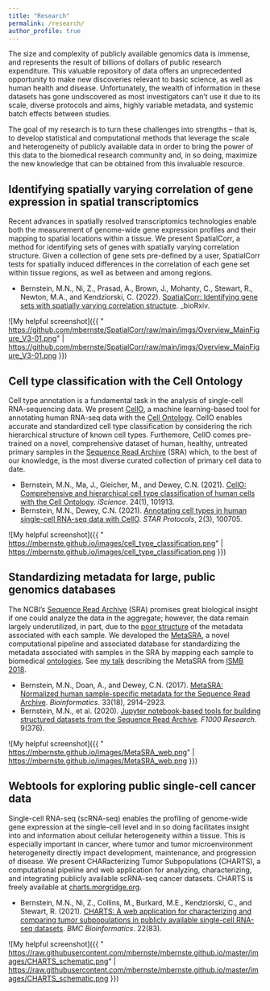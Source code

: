 ```yaml
---
title: "Research"
permalink: /research/
author_profile: true
---
```


The size and complexity of publicly available genomics data is immense, and represents the result of billions of dollars of public research expenditure. This valuable repository of data offers an unprecedented opportunity to make new discoveries relevant to basic science, as well as human health and disease. Unfortunately, the wealth of information in these datasets has gone undiscovered as most investigators can’t use it due to its scale, diverse protocols and aims, highly variable metadata, and systemic batch effects between studies. 

The goal of my research is to turn these challenges into strengths – that is, to develop statistical and computational methods that leverage the scale and heterogeneity of publicly available data in order to bring the power of this data to the biomedical research community and, in so doing, maximize the new knowledge that can be obtained from this invaluable resource. 

## Identifying spatially varying correlation of gene expression in spatial transcriptomics

Recent advances in spatially resolved transcriptomics technologies enable both the measurement of genome-wide gene expression profiles and their mapping to spatial locations within a tissue. We present SpatialCorr, a method for identifying sets of genes with spatially varying correlation structure. Given a collection of gene sets pre-defined by a user, SpatialCorr tests for spatially induced differences in the correlation of each gene set within tissue regions, as well as between and among regions. 

* Bernstein, M.N., Ni, Z., Prasad, A., Brown, J., Mohanty, C., Stewart, R., Newton, M.A., and Kendziorski, C. (2022). [SpatialCorr: Identifying gene sets with spatially varying correlation structure](https://doi.org/10.1101/2022.02.04.479191). _bioRxiv.

[logo]: https://github.com/mbernste/SpatialCorr/raw/main/imgs/Overview_MainFigure_V3-01.png "Logo Title Text 2"
![My helpful screenshot]({{ "  https://github.com/mbernste/SpatialCorr/raw/main/imgs/Overview_MainFigure_V3-01.png" |   https://github.com/mbernste/SpatialCorr/raw/main/imgs/Overview_MainFigure_V3-01.png }})

## Cell type classification with the Cell Ontology

Cell type annotation is a fundamental task in the analysis of single-cell RNA-sequencing data. We present [CellO](https://github.com/deweylab/CellO), a machine learning-based tool for annotating human RNA-seq data with the [Cell Ontology](http://www.obofoundry.org/ontology/cl.html). CellO enables accurate and standardized cell type classification by considering the rich hierarchical structure of known cell types. Furthemore, CellO comes pre-trained on a novel, comprehensive dataset of human, healthy, untreated primary samples in the [Sequence Read Archive](https://www.ncbi.nlm.nih.gov/sra) (SRA) which, to the best of our knowledge, is the most diverse curated collection of primary cell data to date. 

* Bernstein, M.N., Ma, J., Gleicher, M., and Dewey, C.N. (2021). [CellO: Comprehensive and hierarchical cell type classification of human cells with the Cell Ontology](https://doi.org/10.1016/j.isci.2020.101913). _iScience_. 24(1), 101913.
* Bernstein, M.N., Dewey, C.N. (2021). [Annotating cell types in human single-cell RNA-seq data with CellO](https://doi.org/10.1016/j.xpro.2021.100705). _STAR Protocols_, 2(3), 100705.

[logo]: https://mbernste.github.io/images/MetaSRA_overview.png "Logo Title Text 2"
![My helpful screenshot]({{ "  https://mbernste.github.io/images/cell_type_classification.png" |   https://mbernste.github.io/images/cell_type_classification.png }})

## Standardizing metadata for large, public genomics databases

The NCBI’s [Sequence Read Archive](https://www.ncbi.nlm.nih.gov/sra) (SRA) promises great biological insight if one could analyze the data in the aggregate; 
however, the data remain largely underutilized, in part, due to the [poor structure](https://www.nature.com/articles/sdata201921) of the metadata associated with each sample. We developed the [MetaSRA](http://metasra.biostat.wisc.edu), a novel computational pipeline and associated database for standardizing the metadata associated with samples in the SRA by mapping each sample to biomedical [ontologies](https://en.wikipedia.org/wiki/Ontology_(information_science)).  See [my talk](https://www.youtube.com/watch?v=pVHMq9SdUtc) describing the MetaSRA from [ISMB 2018](https://www.iscb.org/ismb2018).

* Bernstein, M.N., Doan, A., and Dewey, C.N. (2017). [MetaSRA: Normalized human sample-specific metadata for the Sequence Read Archive](https://doi.org/10.1093/bioinformatics/btx334). _Bioinformatics_. 33(18), 2914–2923. 
* Bernstein, M.N., et al. (2020). [Jupyter notebook-based tools for building structured datasets from the Sequence Read Archive](https://f1000research.com/articles/9-376). _F1000 Research_. 9(376).

[logo]: https://mbernste.github.io/images/MetaSRA_overview.png "Logo Title Text 2"
![My helpful screenshot]({{ " https://mbernste.github.io/images/MetaSRA_web.png" |  https://mbernste.github.io/images/MetaSRA_web.png }})

## Webtools for exploring public single-cell cancer data

Single-cell RNA-seq (scRNA-seq) enables the profiling of genome-wide gene expression at the single-cell level and in so doing facilitates insight into and information about cellular heterogeneity within a tissue. This is especially important in cancer, where tumor and tumor microenvironment heterogeneity directly impact development, maintenance, and progression of disease. We present CHARacterizing Tumor Subpopulations (CHARTS), a computational pipeline and web application for analyzing, characterizing, and integrating publicly available scRNA-seq cancer datasets. CHARTS is freely available at [charts.morgridge.org](https://charts.morgridge.org).

* Bernstein, M.N., Ni, Z., Collins, M., Burkard, M.E., Kendziorski, C., and Stewart, R. (2021). [CHARTS: A web application for characterizing and comparing tumor subpopulations in publicly available single-cell RNA-seq datasets](https://bmcbioinformatics.biomedcentral.com/articles/10.1186/s12859-021-04021-x). _BMC Bioinformatics_. 22(83).

![My helpful screenshot]({{ " https://raw.githubusercontent.com/mbernste/mbernste.github.io/master/images/CHARTS_schematic.png" |  https://raw.githubusercontent.com/mbernste/mbernste.github.io/master/images/CHARTS_schematic.png }})

